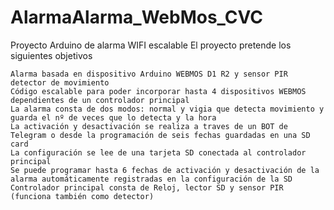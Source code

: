 # AlarmaAlarma_WebMos_CVC

Proyecto Arduino de alarma WIFI escalable El proyecto pretende los siguientes objetivos

    Alarma basada en dispositivo Arduino WEBMOS D1 R2 y sensor PIR detector de movimiento
    Código escalable para poder incorporar hasta 4 dispositivos WEBMOS dependientes de un controlador principal
    La alarma consta de dos modos: normal y vigia que detecta movimiento y guarda el nº de veces que lo detecta y la hora
    La activación y desactivación se realiza a traves de un BOT de Telegram o desde la programación de seis fechas guardadas en una SD card
    La configuración se lee de una tarjeta SD conectada al controlador principal
    Se puede programar hasta 6 fechas de activación y desactivación de la alarma automáticamente registradas en la configuración de la SD
    Controlador principal consta de Reloj, lector SD y sensor PIR (funciona también como detector)
